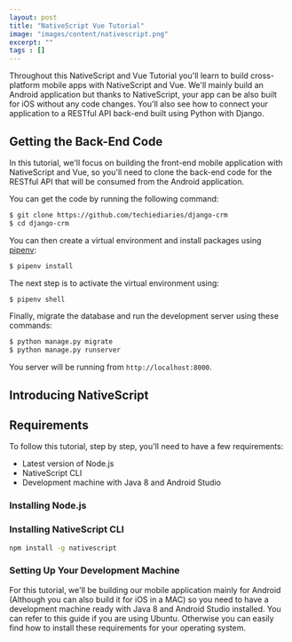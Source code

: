 ```yaml
---
layout: post
title: "NativeScript Vue Tutorial"
image: "images/content/nativescript.png"
excerpt: "" 
tags : [] 
---
```


Throughout this NativeScript and Vue Tutorial you'll learn to build cross-platform mobile apps with NativeScript and Vue. We'll mainly build an Android application but thanks to NativeScript, your app can be also built for iOS without any code changes. You'll also see how to connect your application to a RESTful API back-end built using Python with Django.

## Getting the Back-End Code

In this tutorial, we'll focus on building the front-end mobile application with NativeScript and Vue, so you'll need to clone the back-end code for the RESTful API that will be consumed from the Android application.

You can get the code by running the following command:

```bash
$ git clone https://github.com/techiediaries/django-crm
$ cd django-crm
```

You can then create a virtual environment and install packages using [pipenv](https://github.com/pypa/pipenv): 

```bash
$ pipenv install
```

The next step is to activate the virtual environment using:

```bash
$ pipenv shell 
```

Finally, migrate the database and run the  development server using these commands:

```bash
$ python manage.py migrate
$ python manage.py runserver
```

You server will be running from `http://localhost:8000`. 

## Introducing NativeScript

## Requirements

To follow this tutorial, step by step, you'll need to have a few requirements:
 
-   Latest version of Node.js 
-   NativeScript CLI
-   Development machine with Java 8 and Android Studio

### Installing Node.js

### Installing NativeScript CLI

```bash
npm install -g nativescript
```


### Setting Up Your Development Machine

For this tutorial, we'll be building our mobile application mainly for Android (Although you can also build it for iOS in a MAC) so you need to have a development machine ready with Java 8 and Android Studio installed. You can refer to this guide if you are using Ubuntu. Otherwise you can easily find how to install these requirements for your operating system.   

